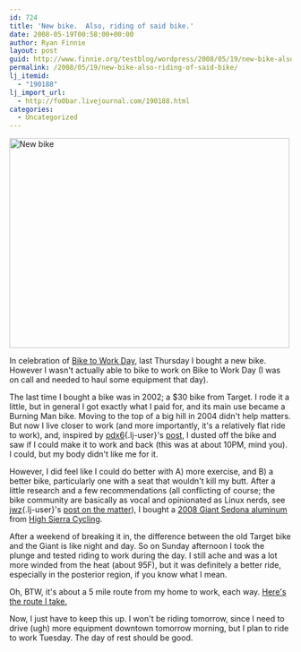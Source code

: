 ```yaml
---
id: 724
title: 'New bike.  Also, riding of said bike.'
date: 2008-05-19T00:58:00+00:00
author: Ryan Finnie
layout: post
guid: http://www.finnie.org/testblog/wordpress/2008/05/19/new-bike-also-riding-of-said-bike/
permalink: /2008/05/19/new-bike-also-riding-of-said-bike/
lj_itemid:
  - "190188"
lj_import_url:
  - http://fo0bar.livejournal.com/190188.html
categories:
  - Uncategorized
---
```

[<img src="http://farm3.static.flickr.com/2305/2504212189_b30522287a.jpg" width="500" height="375" alt="New bike" />](http://www.flickr.com/photos/fo0bar/2504212189/ "New bike by fo0bar, on Flickr")
  
In celebration of [Bike to Work Day](http://www.sfbike.org/?btwd), last Thursday I bought a new bike. However I wasn't actually able to bike to work on Bike to Work Day (I was on call and needed to haul some equipment that day).

The last time I bought a bike was in 2002; a $30 bike from Target. I rode it a little, but in general I got exactly what I paid for, and its main use became a Burning Man bike. Moving to the top of a big hill in 2004 didn't help matters. But now I live closer to work (and more importantly, it's a relatively flat ride to work), and, inspired by [pdx6](http://www.livejournal.com/users/pdx6){.lj-user}'s [post](http://pdx6.livejournal.com/400457.html), I dusted off the bike and saw if I could make it to work and back (this was at about 10PM, mind you). I could, but my body didn't like me for it.

However, I did feel like I could do better with A) more exercise, and B) a better bike, particularly one with a seat that wouldn't kill my butt. After a little research and a few recommendations (all conflicting of course; the bike community are basically as vocal and opinionated as Linux nerds, see [jwz](http://www.livejournal.com/users/jwz){.lj-user}'s [post on the matter](http://jwz.livejournal.com/883988.html)), I bought a [2008 Giant Sedona aluminum](http://www.giant-bicycles.com/en-us/bikes/lifestyle/1277/29341/ma) from [High Sierra Cycling](http://highsierracycling.com/).

After a weekend of breaking it in, the difference between the old Target bike and the Giant is like night and day. So on Sunday afternoon I took the plunge and tested riding to work during the day. I still ache and was a lot more winded from the heat (about 95F), but it was definitely a better ride, especially in the posterior region, if you know what I mean.

Oh, BTW, it's about a 5 mile route from my home to work, each way. [Here's the route I take.](http://maps.google.com/maps?f=d&hl=en&geocode=10112085948171656454,39.473534,-119.799550%3B5787440814011725251,39.467320,-119.781467%3B2710272381553396005,39.459177,-119.775419%3B13726873054563493171,39.441890,-119.762150&saddr=4959+Talbot+Ln,+Reno,+NV+89509&daddr=Sierra+Rose+Dr+%4039.473534,+-119.799550+to:39.466746,-119.7896+to:Campus+Way+%4039.467320,+-119.781467+to:Colbert+Dr+%4039.459177,+-119.775419+to:Gateway+Dr+%4039.441890,+-119.762150+to:10315+Professional+Cir,+Reno,+NV+89521&mra=dpe&mrcr=0&mrsp=2&sz=14&via=1,2,3,4,5&sll=39.473173,-119.79003&sspn=0.027032,0.058365&ie=UTF8&ll=39.456342,-119.772263&spn=0.054077,0.11673&t=p&z=13)

Now, I just have to keep this up. I won't be riding tomorrow, since I need to drive (ugh) more equipment downtown tomorrow morning, but I plan to ride to work Tuesday. The day of rest should be good.
